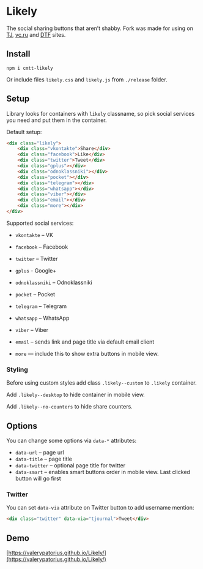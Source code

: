 # Likely

The social sharing buttons that aren’t shabby.
Fork was made for using on [TJ](https://tjournal.ru), [vc.ru](https://vc.ru) and [DTF](https://dtf.ru) sites.

## Install

```
npm i cmtt-likely
```

Or include files `likely.css` and `likely.js` from `./release` folder.

## Setup

Library looks for containers with `likely` classname, so pick social services you need and put them in the container.

Default setup:

```html
<div class="likely">
    <div class="vkontakte">Share</div>
    <div class="facebook">Like</div>
    <div class="twitter">Tweet</div>
    <div class="gplus"></div>
    <div class="odnoklassniki"></div>
    <div class="pocket"></div>
    <div class="telegram"></div>
    <div class="whatsapp"></div>
    <div class="viber"></div>
    <div class="email"></div>
    <div class="more"></div>
</div>
```

Supported social services:

* `vkontakte` – VK
* `facebook` – Facebook
* `twitter` – Twitter
* `gplus` - Google+
* `odnoklassniki` – Odnoklassniki
* `pocket` – Pocket
* `telegram` – Telegram
* `whatsapp` – WhatsApp
* `viber` – Viber

* `email` – sends link and page title via default email client

* `more` — include this to show extra buttons in mobile view.

### Styling

Before using custom styles add class `.likely--custom` to `.likely` container.

Add `.likely--desktop` to hide container in mobile view.

Add `.likely--no-counters` to hide share counters.

## Options

You can change some options via `data-*` attributes:

* `data-url` – page url
* `data-title` – page title
* `data-twitter` – optional page title for twitter
* `data-smart` – enables smart buttons order in mobile view. Last clicked button will go first

### Twitter

You can set `data-via` attribute on Twitter button to add username mention:

```html
<div class="twitter" data-via="tjournal">Tweet</div>
```

## Demo

[https://valerypatorius.github.io/Likely/](https://valerypatorius.github.io/Likely/)
